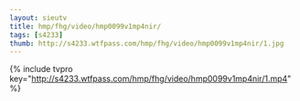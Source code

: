 ```yaml
--- 
layout: sieutv
title: hmp/fhg/video/hmp0099v1mp4nir/
tags: [s4233]
thumb: http://s4233.wtfpass.com/hmp/fhg/video/hmp0099v1mp4nir/1.jpg
---
```

{% include tvpro key="http://s4233.wtfpass.com/hmp/fhg/video/hmp0099v1mp4nir/1.mp4" %} 
